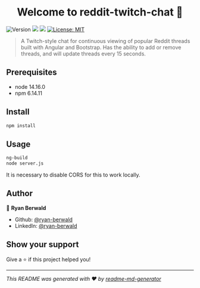 <h1 align="center">Welcome to reddit-twitch-chat 👋</h1>
<p>
  <img alt="Version" src="https://img.shields.io/badge/version-1.0.0-blue.svg?cacheSeconds=2592000" />
  <img src="https://img.shields.io/badge/node-14.16.0-blue.svg" />
  <img src="https://img.shields.io/badge/npm-6.14.11-blue.svg" />
  <a href="#" target="_blank">
    <img alt="License: MIT" src="https://img.shields.io/badge/License-MIT-yellow.svg" />
  </a>
</p>

> A Twitch-style chat for continuous viewing of popular Reddit threads built with Angular and Bootstrap. Has the ability to add or remove threads, and will update threads every 15 seconds. 

## Prerequisites

- node 14.16.0
- npm 6.14.11

## Install

```sh
npm install
```

## Usage

```sh
ng-build
node server.js
```
It is necessary to disable CORS for this to work locally.

## Author

👤 **Ryan Berwald**

* Github: [@ryan-berwald](https://github.com/ryan-berwald)
* LinkedIn: [@ryan-berwald](https://linkedin.com/in/ryan-berwald)

## Show your support

Give a ⭐️ if this project helped you!

***
_This README was generated with ❤️ by [readme-md-generator](https://github.com/kefranabg/readme-md-generator)_
